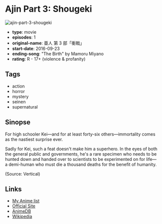 # Ajin Part 3: Shougeki

![ajin-part-3-shougeki](https://cdn.myanimelist.net/images/anime/5/85580.jpg)

-   **type**: movie
-   **episodes**: 1
-   **original-name**: 亜人 第 3 部「衝戟」
-   **start-date**: 2016-09-23
-   **ending-song**: "The Birth" by Mamoru Miyano
-   **rating**: R - 17+ (violence & profanity)

## Tags

-   action
-   horror
-   mystery
-   seinen
-   supernatural

## Sinopse

For high schooler Kei—and for at least forty-six others—immortality comes as the nastiest surprise ever.

Sadly for Kei, such a feat doesn't make him a superhero. In the eyes of both the general public and governments, he's a rare specimen who needs to be hunted down and handed over to scientists to be experimented on for life—a demi-human who must die a thousand deaths for the benefit of humanity.

(Source: Vertical)

## Links

-   [My Anime list](https://myanimelist.net/anime/30870/Ajin_Part_3__Shougeki)
-   [Official Site](http://www.ajin.net/)
-   [AnimeDB](http://anidb.info/perl-bin/animedb.pl?show=anime&aid=11265)
-   [Wikipedia](https://en.wikipedia.org/wiki/Ajin:_Demi-Human)
